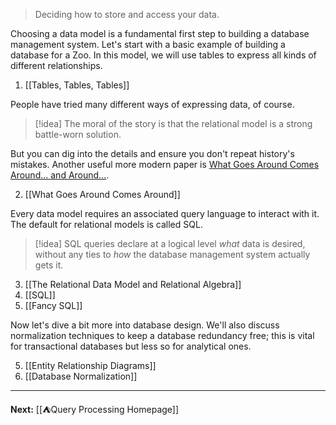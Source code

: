 > Deciding how to store and access your data.

Choosing a data model is a fundamental first step to building a database management system. Let's start with a basic example of building a database for a Zoo. In this model, we will use tables to express all kinds of different relationships.

1. [[Tables, Tables, Tables]]

People have tried many different ways of expressing data, of course. 

> [!idea]
> The moral of the story is that the relational model is a strong battle-worn solution.

But you can dig into the details and ensure you don't repeat history's mistakes. Another useful more modern paper is  [What Goes Around Comes Around... and Around...](https://db.cs.cmu.edu/papers/2024/whatgoesaround-sigmodrec2024.pdf).

2. [[What Goes Around Comes Around]]

Every data model requires an associated query language to interact with it. The default for relational models is called SQL.

> [!idea]
> SQL queries declare at a logical level *what* data is desired, without any ties to *how* the database management system actually gets it.

3. [[The Relational Data Model and Relational Algebra]]
4. [[SQL]]
5. [[Fancy SQL]]

Now let's dive a bit more into database design. We'll also discuss normalization techniques to keep a database redundancy free; this is vital for transactional databases but less so for analytical ones.

5. [[Entity Relationship Diagrams]]
6. [[Database Normalization]]

---

**Next:** [[⛺Query Processing Homepage]]